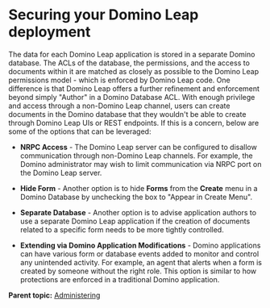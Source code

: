 # Securing your Domino Leap deployment

The data for each Domino Leap application is stored in a separate Domino database. The ACLs of the database, the permissions, and the access to documents within it are matched as closely as possible to the Domino Leap permissions model - which is enforced by Domino Leap code. One difference is that Domino Leap offers a further refinement and enforcement beyond simply "Author" in a Domino Database ACL. With enough privilege and access through a non-Domino Leap channel, users can create documents in the Domino database that they wouldn't be able to create through Domino Leap UIs or REST endpoints. If this is a concern, below are some of the options that can be leveraged:

- **NRPC Access** - The Domino Leap server can be configured to disallow communication through non-Domino Leap channels. For example, the Domino administrator may wish to limit communication via NRPC port on the Domino Leap server.

- **Hide Form** - Another option is to hide **Forms** from the **Create** menu in a Domino Database by unchecking the box to "Appear in Create Menu".

- **Separate Database** - Another option is to advise application authors to use a separate Domino Leap application if the creation of documents related to a specific form needs to be more tightly controlled.

- **Extending via Domino Application Modifications** - Domino applications can have various form or database events added to monitor and control any unintended activity. For example, an agent that alerts when a form is created by someone without the right role. This option is similar to how protections are enforced in a traditional Domino application.

**Parent topic:** [Administering](administering_leap.md)